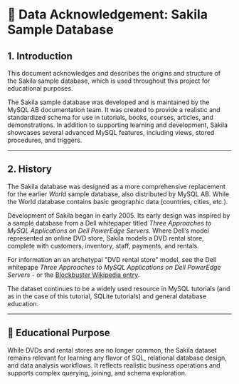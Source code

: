 # 📄 Data Acknowledgement: Sakila Sample Database

## 1. Introduction

This document acknowledges and describes the origins and structure of the Sakila sample database, which is used throughout this project for educational purposes.

The Sakila sample database was developed and is maintained by the MySQL AB documentation team. It was created to provide a realistic and standardized schema for use in tutorials, books, courses, articles, and demonstrations. In addition to supporting learning and development, Sakila showcases several advanced MySQL features, including views, stored procedures, and triggers.

---

## 2. History

The Sakila database was designed as a more comprehensive replacement for the earlier *World* sample database, also distributed by MySQL AB. While the World database contains basic geographic data (countries, cities, etc.).

Development of Sakila began in early 2005. Its early design was inspired by a sample database from a Dell whitepaper titled *Three Approaches to MySQL Applications on Dell PowerEdge Servers*. Where Dell’s model represented an online DVD store, Sakila models a DVD rental store, complete with customers, inventory, staff, payments, and rentals.

For information an an archetypal "DVD rental store" model, see the Dell whitepape *Three Approaches to MySQL Applications on Dell PowerEdge Servers* - or the [Blockbuster Wikipedia entry](https://en.wikipedia.org/wiki/Blockbuster_(retailer)).

The dataset continues to be a widely used resource in MySQL tutorials (and as in the case of this tutorial, SQLite tutorials) and general database education.

---

## 🧠 Educational Purpose

While DVDs and rental stores are no longer common, the Sakila dataset remains relevant for learning any flavor of SQL, relational database design, and data analysis workflows. It reflects realistic business operations and supports complex querying, joining, and schema exploration.

